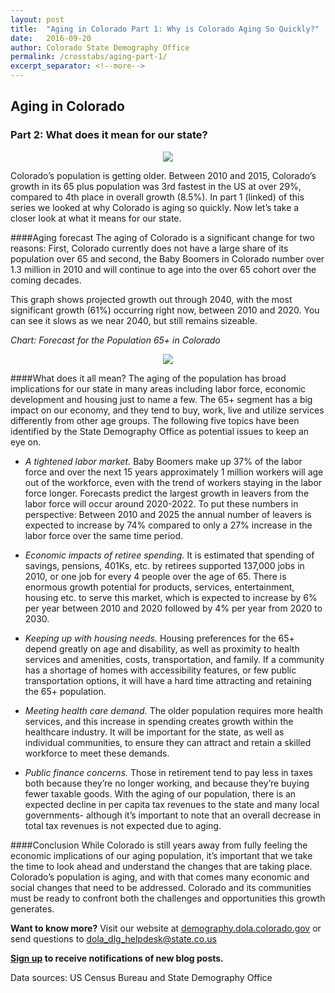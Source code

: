 ```yaml
---
layout: post
title:  "Aging in Colorado Part 1: Why is Colorado Aging So Quickly?"
date:   2016-09-20
author: Colorado State Demography Office
permalink: /crosstabs/aging-part-1/
excerpt_separator: <!--more-->
---
```


## Aging in Colorado


### Part 2: What does it mean for our state?


<div style="text-align:center"><img src ="https://drive.google.com/uc?export=view&id=0ByjImPUKASTTTWMzcUdxTnhLcTA" /></div>


Colorado’s population is getting older. Between 2010 and 2015, Colorado’s growth in its 65 plus population was 3rd fastest in the US at over 29%, compared to 4th place in overall growth (8.5%). In part 1 (linked) of this series we looked at why Colorado is aging so quickly. Now let’s take a closer look at what it means for our state. 




####Aging forecast
The aging of Colorado is a significant change for two reasons: First, Colorado currently does not have a large share of its population over 65 and second, the Baby Boomers in Colorado number over 1.3 million in 2010 and will continue to age into the over 65 cohort over the coming decades. 


This graph shows projected growth out through 2040, with the most significant growth (61%) occurring right now, between 2010 and 2020. You can see it slows as we near 2040, but still remains sizeable.


*Chart: Forecast for the Population 65+ in Colorado*


<div style="text-align:center"><img src ="https://drive.google.com/uc?export=view&id=0ByjImPUKASTTaW9fYjdkcEQxbEE" /></div>



####What does it all mean?
The aging of the population has broad implications for our state in many areas including labor force, economic development and housing just to name a few. The 65+ segment has a big impact on our economy, and they tend to buy, work, live and utilize services  differently from other age groups. The following five topics have been identified by the State Demography Office as potential issues to keep an eye on.



* *A tightened labor market.* Baby Boomers make up 37% of the labor force and over the next 15 years approximately 1 million workers will age out of the workforce, even with the trend of workers staying in the labor force longer. Forecasts predict the largest growth in leavers from the labor force will occur around 2020-2022. To put these numbers in perspective: Between 2010 and 2025 the annual number of leavers is expected to increase by 74% compared to only a 27% increase in the labor force over the same time period. 

* *Economic impacts of retiree spending.* It is estimated that spending of savings, pensions, 401Ks, etc. by retirees supported 137,000 jobs in 2010, or one job for every 4 people over the age of 65. There is enormous growth potential for products, services, entertainment, housing etc. to serve this market, which is expected to increase by 6% per year between 2010 and 2020 followed by 4% per year from 2020 to 2030.

* *Keeping up with housing needs.* Housing preferences for the 65+ depend greatly on age and disability, as well as proximity to health services and amenities, costs, transportation, and family. If a community has a shortage of homes with accessibility features, or few public transportation options, it will have a hard time attracting and retaining the 65+ population. 

* *Meeting health care demand.* The older population requires more health services, and this increase in spending creates growth within the healthcare industry. It will be important for the state, as well as individual communities, to ensure they can attract and retain a skilled workforce to meet these demands. 

* *Public finance concerns.* Those in retirement tend to pay less in taxes both because they’re no longer working, and because they’re buying fewer taxable goods. With the aging of our population, there is an expected decline in per capita tax revenues to the state and many local governments- although it’s important to note that an overall decrease in total tax revenues is not expected due to aging.




####Conclusion
While Colorado is still years away from fully feeling the economic implications of our aging population, it’s important that we take the time to look ahead and understand the changes that are taking place. Colorado’s population is aging, and with that comes many economic and social changes that need to be addressed. Colorado and its communities must be ready to confront both the challenges and opportunities this growth generates. 




**Want to know more?** Visit our website at [demography.dola.colorado.gov](http://demography.dola.colorado.gov) or send questions to [dola_dlg_helpdesk@state.co.us](mailto:dola_dlg_helpdesk@state.co.us)



**[Sign up](http://colorado.us13.list-manage.com/subscribe?u=542afe896a1951030a7772c33&id=e6ff0b17bc) to receive notifications of new blog posts.**



Data sources: US Census Bureau and State Demography Office
